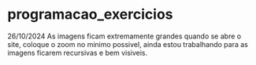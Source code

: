 # programacao_exercicios

26/10/2024
    As imagens ficam extremamente grandes quando se abre o site, coloque o zoom no minimo possivel, ainda estou trabalhando para as imagens ficarem recursivas e bem visiveis.